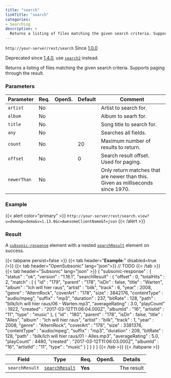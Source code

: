 ```yaml
---
title: "search"
linkTitle: "search"
categories:
- Searching
description: >
  Returns a listing of files matching the given search criteria. Supports paging through the result.
---
```


`http://your-server/rest/search` Since [1.0.0](../../subsonic-versions)

Deprecated since [1.4.0](../../subsonic-versions), use [`search2`](../search2) instead.

Returns a listing of files matching the given search criteria. Supports paging through the result.

### Parameters

| Parameter | Req. | OpenS. | Default | Comment |
| --- | --- | --- | --- | --- |
| `artist` | No  ||       | Artist to search for. |
| `album` | No  | |      | Album to searh for. |
| `title` | No  | |      | Song title to search for. |
| `any` | No  |  |     | Searches all fields. |
| `count` | No  | |  20  | Maximum number of results to return. |
| `offset` | No  | |  0   | Search result offset. Used for paging. |
| `newerThan` | No  | |      | Only return matches that are newer than this. Given as milliseconds since 1970. |

### Example

{{< alert color="primary" >}} `http://your-server/rest/search.view?u=demo&p=demo&v=1.13.0&c=AwesomeClientName&f=json` {{< /alert >}}

### Result

A [`subsonic-response`](../../responses/subsonic-response) element with a nested [`searchResult`](../../responses/searchresult) element on success.

{{< tabpane persist=false >}}
{{< tab header="**Example**:" disabled=true />}}
{{< tab header="OpenSubsonic" lang="json">}}
// TODO
{{< /tab >}}
{{< tab header="Subsonic" lang="json" >}}
{
   "subsonic-response" : {
      "status" : "ok",
      "version" : "1.16.1",
      "searchResult" : {
         "offset" : 0,
         "totalHits" : 2,
         "match" : [ {
            "id" : "179",
            "parent" : "178",
            "isDir" : false,
            "title" : "Warten",
            "album" : "Ich will hier raus",
            "artist" : "bilk",
            "track" : 6,
            "year" : 2008,
            "genre" : "AlternRock",
            "coverArt" : "178",
            "size" : 3842176,
            "contentType" : "audio/mpeg",
            "suffix" : "mp3",
            "duration" : 237,
            "bitRate" : 128,
            "path" : "bilk/Ich will hier raus/06 - Warten.mp3",
            "averageRating" : 3.0,
            "playCount" : 1922,
            "created" : "2017-03-12T11:06:04.000Z",
            "albumId" : "16",
            "artistId" : "11",
            "type" : "music"
         }, {
            "id" : "180",
            "parent" : "178",
            "isDir" : false,
            "title" : "Alles",
            "album" : "Ich will hier raus",
            "artist" : "bilk",
            "track" : 1,
            "year" : 2008,
            "genre" : "AlternRock",
            "coverArt" : "178",
            "size" : 3381376,
            "contentType" : "audio/mpeg",
            "suffix" : "mp3",
            "duration" : 209,
            "bitRate" : 128,
            "path" : "bilk/Ich will hier raus/01 - Alles.mp3",
            "averageRating" : 5.0,
            "playCount" : 4480,
            "created" : "2017-03-12T11:06:03.000Z",
            "albumId" : "16",
            "artistId" : "11",
            "type" : "music"
         } ]
      }
   }
}
{{< /tab >}}
{{< /tabpane >}}

| Field |  Type | Req. | OpenS. | Details |
| --- | --- | --- | --- | --- |
| `searchResult` | [`searchResult`](../../responses/searchresult) | **Yes** |     | The result |
